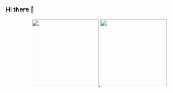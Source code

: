 ### Hi there 👋

<!--
- 🔭 I’m currently working with Full Stack Developer
- 🌱 I’m currently learning Data Engineer
- 📫 How to reach me: https://www.linkedin.com/in/luisfelipeandrade/
-->

<div align="center">
  <a href="https://github.com/rafaballerini">
  <img height="180em" src="https://github-readme-stats.vercel.app/api?username=rafaballerini&show_icons=true&theme=dracula&include_all_commits=true&count_private=true"/>
  <img height="180em" src="https://github-readme-stats.vercel.app/api/top-langs/?username=rafaballerini&layout=compact&langs_count=7&theme=dracula"/>
</div>
